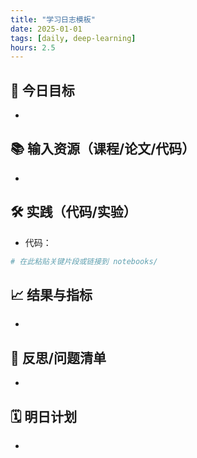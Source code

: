 ```yaml
---
title: "学习日志模板"
date: 2025-01-01
tags: [daily, deep-learning]
hours: 2.5
---
```


## 🎯 今日目标
-

## 📚 输入资源（课程/论文/代码）
-

## 🛠️ 实践（代码/实验）
- 代码：
```python
# 在此粘贴关键片段或链接到 notebooks/
```

## 📈 结果与指标
-

## 🤔 反思/问题清单
-

## 🗓️ 明日计划
-
